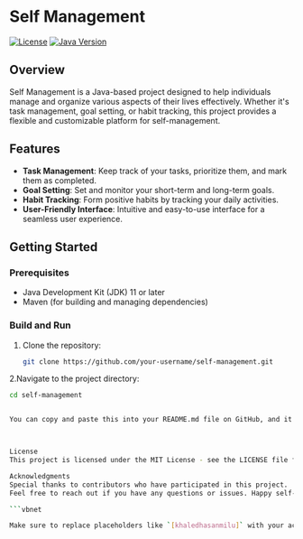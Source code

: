 # Self Management

[![License](https://img.shields.io/badge/License-MIT-blue.svg)](LICENSE)
[![Java Version](https://img.shields.io/badge/Java-11-orange.svg)](https://www.oracle.com/java/technologies/javase-jdk11-downloads.html)

## Overview

Self Management is a Java-based project designed to help individuals manage and organize various aspects of their lives effectively. Whether it's task management, goal setting, or habit tracking, this project provides a flexible and customizable platform for self-management.

## Features

- **Task Management**: Keep track of your tasks, prioritize them, and mark them as completed.
- **Goal Setting**: Set and monitor your short-term and long-term goals.
- **Habit Tracking**: Form positive habits by tracking your daily activities.
- **User-Friendly Interface**: Intuitive and easy-to-use interface for a seamless user experience.

## Getting Started

### Prerequisites

- Java Development Kit (JDK) 11 or later
- Maven (for building and managing dependencies)
### Build and Run

1. Clone the repository:

   ```bash
   git clone https://github.com/your-username/self-management.git
2.Navigate to the project directory:
   ```bash 
   cd self-management


You can copy and paste this into your README.md file on GitHub, and it should display properly with the correct formatting. Adjust the URLs and file paths as needed for your project.



License
This project is licensed under the MIT License - see the LICENSE file for details.

Acknowledgments
Special thanks to contributors who have participated in this project.
Feel free to reach out if you have any questions or issues. Happy self-managing!

```vbnet

Make sure to replace placeholders like `[khaledhasanmilu]` with your actual GitHub username and customize sections like the Features, Getting Started, and Contributing to match the specifics of your project.



